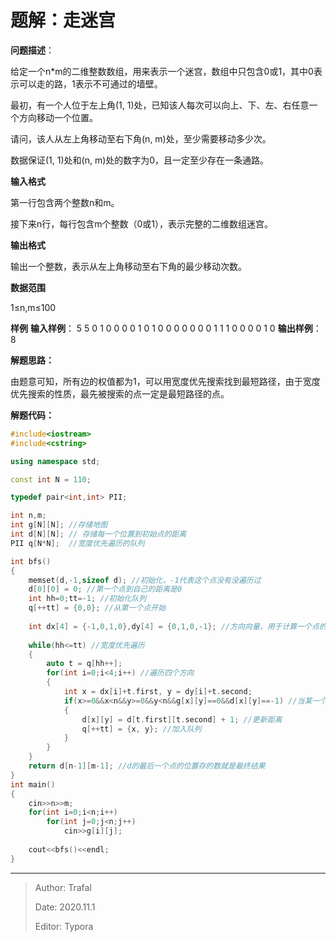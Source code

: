 # 题解：走迷宫

**问题描述**：

给定一个n*m的二维整数数组，用来表示一个迷宫，数组中只包含0或1，其中0表示可以走的路，1表示不可通过的墙壁。

最初，有一个人位于左上角(1, 1)处，已知该人每次可以向上、下、左、右任意一个方向移动一个位置。

请问，该人从左上角移动至右下角(n, m)处，至少需要移动多少次。

数据保证(1, 1)处和(n, m)处的数字为0，且一定至少存在一条通路。

**输入格式**

第一行包含两个整数n和m。

接下来n行，每行包含m个整数（0或1），表示完整的二维数组迷宫。

**输出格式**

输出一个整数，表示从左上角移动至右下角的最少移动次数。

**数据范围**

1≤n,m≤100

**样例**
**输入样例**：
5 5
0 1 0 0 0
0 1 0 1 0
0 0 0 0 0
0 1 1 1 0
0 0 0 1 0
**输出样例**：
8

**解题思路：**

由题意可知，所有边的权值都为1，可以用宽度优先搜索找到最短路径，由于宽度优先搜索的性质，最先被搜索的点一定是最短路径的点。

**解题代码：**

```cpp
#include<iostream>
#include<cstring>

using namespace std;

const int N = 110;

typedef pair<int,int> PII;

int n,m;
int g[N][N]; //存储地图
int d[N][N]; // 存储每一个位置到初始点的距离
PII q[N*N];  //宽度优先遍历的队列

int bfs()
{
    memset(d,-1,sizeof d); //初始化，-1代表这个点没有没遍历过
    d[0][0] = 0; //第一个点到自己的距离是0
    int hh=0;tt=-1; //初始化队列
    q[++tt] = {0,0}; //从第一个点开始
    
    int dx[4] = {-1,0,1,0},dy[4] = {0,1,0,-1}; //方向向量，用于计算一个点的上下左右的临点
    
    while(hh<=tt) //宽度优先遍历
    {
        auto t = q[hh++];
        for(int i=0;i<4;i++) //遍历四个方向
        {
            int x = dx[i]+t.first, y = dy[i]+t.second;
            if(x>=0&&x<n&&y>=0&&y<n&&g[x][y]==0&&d[x][y]==-1) //当某一个方向符合条件时
            {
                d[x][y] = d[t.first][t.second] + 1; //更新距离
                q[++tt] = {x, y}; //加入队列
            }
        }
    }
    return d[n-1][m-1]; //d的最后一个点的位置存的数就是最终结果
}
int main()
{
    cin>>n>>m;
    for(int i=0;i<n;i++)
        for(int j=0;j<n;j++)
            cin>>g[i][j];
    
    cout<<bfs()<<endl;
}
```



------

> Author: Trafal
>
> Date: 2020.11.1
>
> Editor: Typora	

